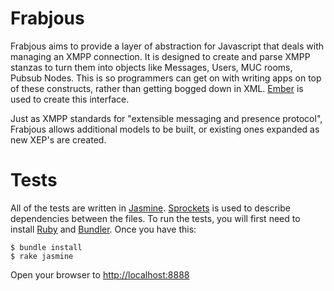 Frabjous
========

Frabjous aims to provide a layer of abstraction for Javascript that deals with managing an XMPP connection. It is designed to create and parse XMPP stanzas to turn them into objects like Messages, Users, MUC rooms, Pubsub Nodes. This is so programmers can get on with writing apps on top of these constructs, rather than getting bogged down in XML. [Ember](http://emberjs.com) is used to create this interface.

Just as XMPP standards for "extensible messaging and presence protocol", Frabjous allows additional models to be built, or existing ones expanded as new XEP's are created.

Tests
=====

All of the tests are written in [Jasmine](http://pivotal.github.com/jasmine/). [Sprockets](https://github.com/sstephenson/sprockets) is used to describe dependencies between the files. To run the tests, you will first need to install [Ruby](http://ruby-lang.org) and [Bundler](http://gembundler.com/). Once you have this:

    $ bundle install
    $ rake jasmine
    
Open your browser to [http://localhost:8888](http://localhost:8888)